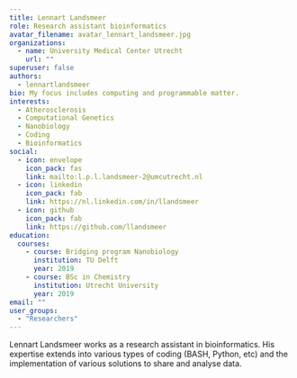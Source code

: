 ```yaml
---
title: Lennart Landsmeer
role: Research assistant bioinformatics
avatar_filename: avatar_lennart_landsmeer.jpg
organizations:
  - name: University Medical Center Utrecht
    url: ""
superuser: false
authors:
  - lennartlandsmeer
bio: My focus includes computing and programmable matter.
interests:
  - Atherosclerosis
  - Computational Genetics
  - Nanobiology
  - Coding
  - Bioinformatics
social:
  - icon: envelope
    icon_pack: fas
    link: mailto:l.p.l.landsmeer-2@umcutrecht.nl
  - icon: linkedin
    icon_pack: fab
    link: https://nl.linkedin.com/in/llandsmeer
  - icon: github
    icon_pack: fab
    link: https://github.com/llandsmeer
education:
  courses:
    - course: Bridging program Nanobiology
      institution: TU Delft
      year: 2019
    - course: BSc in Chemistry
      institution: Utrecht University
      year: 2019
email: ""
user_groups:
  - "Researchers"
---
```

Lennart Landsmeer works as a research assistant in bioinformatics. His expertise extends into various types of coding (BASH, Python, etc) and the implementation of various solutions to share and analyse data.
